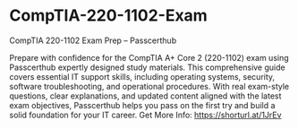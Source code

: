 # CompTIA-220-1102-Exam
CompTIA 220-1102 Exam Prep – Passcerthub

Prepare with confidence for the CompTIA A+ Core 2 (220-1102) exam using Passcerthub expertly designed study materials. This comprehensive guide covers essential IT support skills, including operating systems, security, software troubleshooting, and operational procedures. With real exam-style questions, clear explanations, and updated content aligned with the latest exam objectives, Passcerthub helps you pass on the first try and build a solid foundation for your IT career. Get More Info: https://shorturl.at/1JrEv


